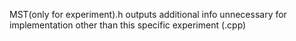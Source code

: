 MST(only for experiment).h outputs additional info unnecessary for implementation other than this specific experiment (.cpp)